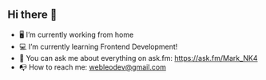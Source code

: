 ## Hi there 👋

- :desktop_computer:  I’m currently working from home
- :computer:  I’m currently learning Frontend Development!
- :thought_balloon: You can ask me about everything on ask.fm: https://ask.fm/Mark_NK4
- :mailbox_with_no_mail: How to reach me: webleodev@gmail.com

